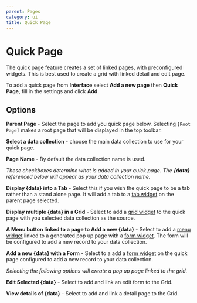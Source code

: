 ```yaml
---
parent: Pages
category: ui
title: Quick Page
---
```

# Quick Page

The quick page feature creates a set of linked pages, with preconfigured widgets. This is best used to create a grid with linked detail and edit page.

To add a quick page from **Interface** select **Add a new page** then **Quick Page**, fill in the settings and click **Add**.

## Options

**Parent Page** - Select the page to add you quick page below. Selecting `[Root Page]` makes a root page that will be displayed in the top toolbar.

**Select a data collection** - choose the main data collection to use for your quick page.

**Page Name** - By default the data collection name is used.

_These checkboxes determine what is added in your quick page. The **{data}** referenced below will appear as your data collection name._

**Display {data} into a Tab** - Select this if you wish the quick page to be a tab rather than a stand alone page. It will add a tab to a [tab widget](../../widgets/tab/Tab.md) on the parent page selected.

**Display multiple {data} in a Grid** - Select to add a [grid widget](../../widgets/grid/Grid.md) to the quick page with you selected data collection as the source.

**A Menu button linked to a page to Add a new {data}** - Select to add a [menu widget](../../widgets/menu/Menu.md) linked to a generated pop up page with a [form widget](../../widgets/form/Form.md). The form will be configured to add a new record to your data collection.

**Add a new {data} with a Form** - Select to a add a [form widget](../../widgets/form/Form.md) on the quick page configured to add a new record to your data collection.

_Selecting the following options will create a pop up page linked to the grid._

**Edit Selected {data}** - Select to add and link an edit form to the Grid.

**View details of {data}** - Select to add and link a detail page to the Grid.
